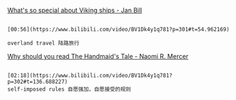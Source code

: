 [What's so special about Viking ships - Jan Bill](https://www.bilibili.com/video/BV1Dk4y1q781?p=301)

```ad-note

[00:56](https://www.bilibili.com/video/BV1Dk4y1q781?p=301#t=54.962169)

overland travel 陆路旅行
```



[Why should you read The Handmaid's Tale - Naomi R. Mercer](https://www.bilibili.com/video/BV1Dk4y1q781?p=302)

```ad-note

[02:18](https://www.bilibili.com/video/BV1Dk4y1q781?p=302#t=136.688227)
self-imposed rules 自愿强加，自愿接受的规则
```
